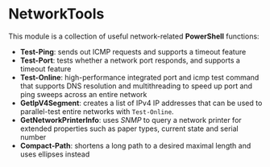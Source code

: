 # NetworkTools

This module is a collection of useful network-related **PowerShell** functions:

* **Test-Ping**: sends out ICMP requests and supports a timeout feature
* **Test-Port**: tests whether a network port responds, and supports a timeout feature
* **Test-Online**: high-performance integrated port and icmp test command that supports DNS resolution and multithreading to speed up port and ping sweeps across an entire network
* **GetIpV4Segment**: creates a list of IPv4 IP addresses that can be used to parallel-test entire networks with `Test-Online`.
* **GetNetworkPrinterInfo**: uses *SNMP* to query a network printer for extended properties such as paper types, current state and serial number
* **Compact-Path**: shortens a long path to a desired maximal length and uses ellipses instead
  

